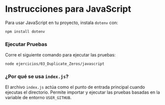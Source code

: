 # Instrucciones para JavaScript

Para usar JavaScript en tu proyecto, instala `dotenv` con:

```bash
npm install dotenv
```

### Ejecutar Pruebas

Corre el siguiente comando para ejecutar las pruebas:

```bash
node ejercicios/03_Duplicate_Zeros/javascript
```

### ¿Por qué se usa `index.js`?

El archivo `index.js` actúa como el punto de entrada principal cuando ejecutas el directorio. Permite importar y ejecutar las pruebas basadas en la variable de entorno `USER_GITHUB`.
